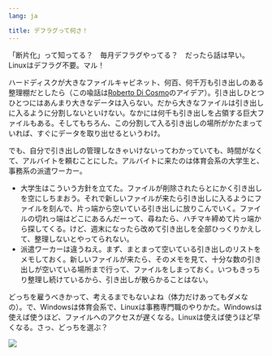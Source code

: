```yaml
---
lang: ja

title: デフラグって何さ！
---
```


「断片化」って知ってる？　毎月デフラグやってる？　だったら話は早い。Linuxはデフラグ不要。マル！

ハードディスクが大きなファイルキャビネット、何百、何千万も引き出しのある整理棚だとしたら（この喩話は<a href="http://www.pps.jussieu.fr/~dicosmo/">Roberto 
Di Cosmo</a>のアイデア）。引き出しひとつひとつにはあんまり大きなデータは入らない。だから大きなファイルは引き出しに入るように分割しないといけない。なかには何千も引き出しを占領する巨大ファイルもある。そしてもちろん、この分割して入る引き出しの場所がかたまっていれば、すぐにデータを取り出せるというわけ。

でも、自分で引き出しの管理しなきゃいけないってわかっていても、時間がなくて、アルバイトを頼むことにした。アルバイトに来たのは体育会系の大学生と、事務系の派遣ワーカー。

<ul>

<li>大学生はこういう方針を立てた。ファイルが削除されたらとにかく引き出しを空にしちまおう。それで新しいファイルが来たら引き出しに入るようにファイルを刻んで、片っ端から空いている引き出しに放りこんでいく。ファイルの切れっ端はどこにあるんだーって、尋ねたら、ハチマキ締めて片っ端から探してくる。けど、週末になったら改めて引き出しを全部ひっくりかえして、整理しないとやってられない。</li>

<li>派遣ワーカーは違うねえ。まず、まとまって空いている引き出しのリストをメモしておく。新しいファイルが来たら、そのメモを見て、十分な数の引き出しが空いている場所まで行って、ファイルをしまっておく。いつもきっちり整理し続けているから、引き出しが散らかることはない。</li>

</ul>

どっちを雇うべきかって、考えるまでもないよね（体力だけあってもダメなの）。で、Windowsは体育会系で、Linuxは事務専門職のやりかた。Windowsは使えば使うほど、ファイルへのアクセスが遅くなる。Linuxは使えば使うほど早くなる。さっ、どっちを選ぶ？

<img src="Images/defragment.png" />




